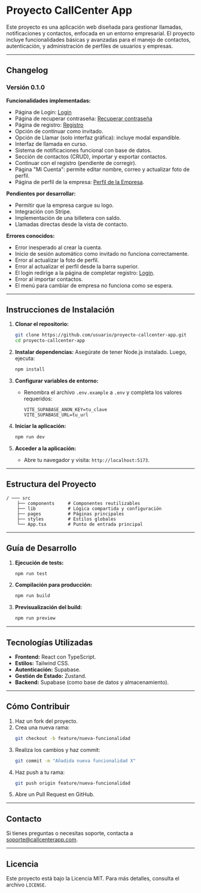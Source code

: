 # Proyecto CallCenter App

Este proyecto es una aplicación web diseñada para gestionar llamadas, notificaciones y contactos, enfocada en un entorno empresarial. El proyecto incluye funcionalidades básicas y avanzadas para el manejo de contactos, autenticación, y administración de perfiles de usuarios y empresas.

---

## Changelog

### Versión 0.1.0

**Funcionalidades implementadas:**
- Página de Login: [Login](https://chic-paprenjak-dd0ba7.netlify.app/auth/login)
- Página de recuperar contraseña: [Recuperar contraseña](https://chic-paprenjak-dd0ba7.netlify.app/auth/reset-password)
- Página de registro: [Registro](https://chic-paprenjak-dd0ba7.netlify.app/auth/register)
- Opción de continuar como invitado.
- Opción de Llamar (solo interfaz gráfica): incluye modal expandible.
- Interfaz de llamada en curso.
- Sistema de notificaciones funcional con base de datos.
- Sección de contactos (CRUD), importar y exportar contactos.
- Continuar con el registro (pendiente de corregir).
- Página "Mi Cuenta": permite editar nombre, correo y actualizar foto de perfil.
- Página de perfil de la empresa: [Perfil de la Empresa](https://chic-paprenjak-dd0ba7.netlify.app/company).

**Pendientes por desarrollar:**
- Permitir que la empresa cargue su logo.
- Integración con Stripe.
- Implementación de una billetera con saldo.
- Llamadas directas desde la vista de contacto.

**Errores conocidos:**
- Error inesperado al crear la cuenta.
- Inicio de sesión automático como invitado no funciona correctamente.
- Error al actualizar la foto de perfil.
- Error al actualizar el perfil desde la barra superior.
- El login redirige a la página de completar registro: [Login](https://chic-paprenjak-dd0ba7.netlify.app/auth/login).
- Error al importar contactos.
- El menú para cambiar de empresa no funciona como se espera.

---

## Instrucciones de Instalación

1. **Clonar el repositorio:**
   ```bash
   git clone https://github.com/usuario/proyecto-callcenter-app.git
   cd proyecto-callcenter-app
   ```

2. **Instalar dependencias:**
   Asegúrate de tener Node.js instalado. Luego, ejecuta:
   ```bash
   npm install
   ```

3. **Configurar variables de entorno:**
   - Renombra el archivo `.env.example` a `.env` y completa los valores requeridos:
     ```env
     VITE_SUPABASE_ANON_KEY=tu_clave
     VITE_SUPABASE_URL=tu_url
     ```

4. **Iniciar la aplicación:**
   ```bash
   npm run dev
   ```

5. **Acceder a la aplicación:**
   - Abre tu navegador y visita: `http://localhost:5173`.

---

## Estructura del Proyecto

```plaintext
/ ─── src
    ├── components     # Componentes reutilizables
    ├── lib            # Lógica compartida y configuración
    ├── pages          # Páginas principales
    ├── styles         # Estilos globales
    └── App.tsx        # Punto de entrada principal
```

---

## Guía de Desarrollo

1. **Ejecución de tests:**
   ```bash
   npm run test
   ```

2. **Compilación para producción:**
   ```bash
   npm run build
   ```

3. **Previsualización del build:**
   ```bash
   npm run preview
   ```

---

## Tecnologías Utilizadas

- **Frontend:** React con TypeScript.
- **Estilos:** Tailwind CSS.
- **Autenticación:** Supabase.
- **Gestión de Estado:** Zustand.
- **Backend:** Supabase (como base de datos y almacenamiento).

---

## Cómo Contribuir

1. Haz un fork del proyecto.
2. Crea una nueva rama:
   ```bash
   git checkout -b feature/nueva-funcionalidad
   ```
3. Realiza los cambios y haz commit:
   ```bash
   git commit -m "Añadida nueva funcionalidad X"
   ```
4. Haz push a tu rama:
   ```bash
   git push origin feature/nueva-funcionalidad
   ```
5. Abre un Pull Request en GitHub.

---

## Contacto

Si tienes preguntas o necesitas soporte, contacta a [soporte@callcenterapp.com](mailto:soporte@callcenterapp.com).

---

## Licencia

Este proyecto está bajo la Licencia MIT. Para más detalles, consulta el archivo `LICENSE`.

